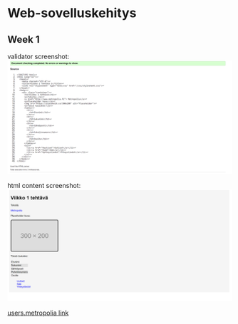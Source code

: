 # Web-sovelluskehitys

## Week 1

validator screenshot:
![screenshot](/viikko1/validator.png)

html content screenshot:
![screenshot](/viikko1/viikko1html.png)

[users.metropolia link](https://users.metropolia.fi/~patrikhy/wskTehtavat/Viikko1/)
